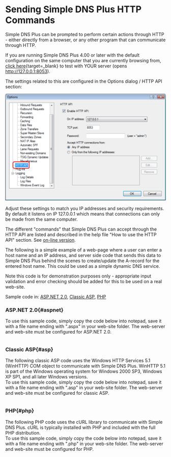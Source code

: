 ﻿---
category: 10
frontpage: false
comments: true
refs: 85
created-utc: 2019-01-01
modified-utc: 2019-01-01
---
# Sending Simple DNS Plus HTTP Commands

Simple DNS Plus can be prompted to perform certain actions through HTTP - either directly from a browser, or any other program that can communicate through HTTP.

If you are running Simple DNS Plus 4.00 or later with the default configuration on the same computer that you are currently browsing from, [click here](http://127.0.0.1:8053/){target=_blank} to test with YOUR server (opens http://127.0.0.1:8053).

The settings related to this are configured in the Options dialog / HTTP API section:

![](img/115/1.png)

Adjust these settings to match you IP addresses and security requirements.  
By default it listens on IP 127.0.0.1 which means that connections can only be made from the same computer.

The different "commands" that Simple DNS Plus can accept through the HTTP API are listed and described in the help file "How to use the HTTP API" section. See [on-line version](https://simpledns.plus/helplink?p=ht_http).

The following is a simple example of a web-page where a user can enter a host name and an IP address, and server side code that sends this data to Simple DNS Plus behind the scenes to create/update the A-record for the entered host name. This could be used as a simple dynamic DNS service.

Note this code is for demonstration purposes only - appropriate input validation and error checking should be added for this to be used on a real web-site.

Sample code in: [ASP.NET 2.0](#aspnet), [Classic ASP](#asp), [PHP](#php)

### ASP.NET 2.0{#aspnet}

To use this sample code, simply copy the code below into notepad, save it with a file name ending with ".aspx" in your web-site folder. The web-server and web-site must be configured for ASP.NET 2.0.

<pre></pre>
### Classic ASP{#asp}

The following classic ASP code uses the Windows HTTP Services 5.1 (WinHTTP) COM object to communicate with Simple DNS Plus. WinHTTP 5.1 is part of the Windows operating system for Windows 2000 SP3, Windows XP SP1, and all later Windows versions.  
To use this sample code, simply copy the code below into notepad, save it with a file name ending with ".asp" in your web-site folder. The web-server and web-site must be configured for classic ASP.

<pre></pre>
### PHP{#php}

The following PHP code uses the cURL library to communicate with Simple DNS Plus. cURL is typically installed with PHP and included with the full PHP distribution.  
To use this sample code, simply copy the code below into notepad, save it with a file name ending with ".php" in your web-site folder. The web-server and web-site must be configured for PHP.

<pre></pre>